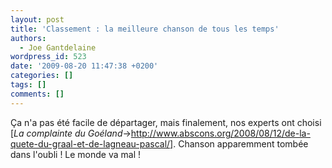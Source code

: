 ```yaml
---
layout: post
title: 'Classement : la meilleure chanson de tous les temps'
authors:
  - Joe Gantdelaine
wordpress_id: 523
date: '2009-08-20 11:47:38 +0200'
categories: []
tags: []
comments: []
---
```

Ça n'a pas été facile de départager, mais finalement, nos experts ont choisi [*La complainte du Goéland*->http://www.abscons.org/2008/08/12/de-la-quete-du-graal-et-de-lagneau-pascal/]. Chanson apparemment tombée dans l'oubli ! Le monde va mal !
